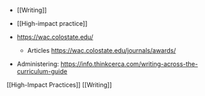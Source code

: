   - [[Writing]]
  - [[High-impact practice]]

  - https://wac.colostate.edu/
      - Articles https://wac.colostate.edu/journals/awards/

  - Administering:
    https://info.thinkcerca.com/writing-across-the-curriculum-guide

[[High-Impact Practices]]
[[Writing]]